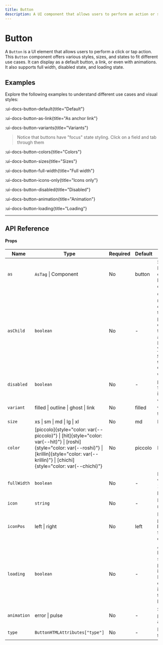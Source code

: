 ```yaml
---
title: Button
description: A UI component that allows users to perform an action or submit a form.
---
```


# Button

A `Button` is a UI element that allows users to perform a click or tap action. This `Button` component offers various styles, sizes, and states to fit different use cases. It can display as a default button, a link, or even with animations. It also supports full width, disabled state, and loading state.

## Examples

Explore the following examples to understand different use cases and visual styles:

:ui-docs-button-default{title="Default"}

:ui-docs-button-as-link{title="As anchor link"}

:ui-docs-button-variants{title="Variants"}

> Notice that buttons have "focus" state styling. Click on a field and tab through them

:ui-docs-button-colors{title="Colors"}

:ui-docs-button-sizes{title="Sizes"}

:ui-docs-button-full-width{title="Full width"}

:ui-docs-button-icons-only{title="Icons only"}

:ui-docs-button-disabled{title="Disabled"}

:ui-docs-button-animation{title="Animation"}

:ui-docs-button-loading{title="Loading"}

___

## API Reference

#### Props

| Name | Type | Required | Default | Description |
|------|------|----------|---------|-------------|
| `as` | `AsTag` \| Component | No | button | Sets the root HTML element. button is default |
| `asChild` | `boolean` | No | - | Changes the root rendered element for the one passed as a child, merging their props and behavior. Read [Radix-Vue composition guide](https://www.radix-vue.com/guides/composition) for more details |
| `disabled` | `boolean` | No | - | When `true`, prevents user from interaction |
| `variant` | filled \| outline \| ghost \| link | No | filled | Variant of the visual look of the button |
| `size` | xs \| sm \| md \| lg \| xl | No | md | Button size |
| `color` | [piccolo]{style="color: var(--piccolo)"} \| [hit]{style="color: var(--hit)"} \| [roshi]{style="color: var(--roshi)"} \| [krillin]{style="color: var(--krillin)"} \| [chichi]{style="color: var(--chichi)"} | No | piccolo | Button color |
| `fullWidth` | `boolean` | No | - | If `true`, button width will be 100% of its parent |
| `icon` | `string` | No | - | Iconify icon name |
| `iconPos` | left \| right | No | left | Icon will be placed on the **left** or **right** from children content
| `loading` | `boolean` | No | - | Activates loading spinner in place of the icon. Recommended only using with icon provided to prevent layout shifts |
| `animation` | error \| pulse | No | - | Sets error or pulse animation |
| `type` | `ButtonHTMLAttributes["type"]` | No | - | HTML button type attribute |
